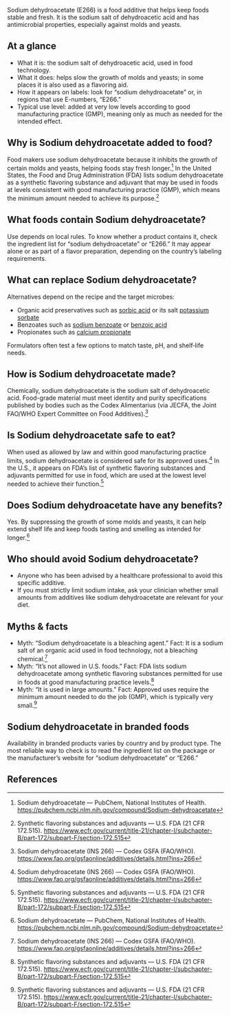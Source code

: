 Sodium dehydroacetate (E266) is a food additive that helps keep foods stable and fresh. It is the sodium salt of dehydroacetic acid and has antimicrobial properties, especially against molds and yeasts.

<!--more-->

## At a glance
- What it is: the sodium salt of dehydroacetic acid, used in food technology.
- What it does: helps slow the growth of molds and yeasts; in some places it is also used as a flavoring aid.
- How it appears on labels: look for “sodium dehydroacetate” or, in regions that use E-numbers, “E266.”
- Typical use level: added at very low levels according to good manufacturing practice (GMP), meaning only as much as needed for the intended effect.

## Why is Sodium dehydroacetate added to food?
Food makers use sodium dehydroacetate because it inhibits the growth of certain molds and yeasts, helping foods stay fresh longer.[^2] In the United States, the Food and Drug Administration (FDA) lists sodium dehydroacetate as a synthetic flavoring substance and adjuvant that may be used in foods at levels consistent with good manufacturing practice (GMP), which means the minimum amount needed to achieve its purpose.[^1]

## What foods contain Sodium dehydroacetate?
Use depends on local rules. To know whether a product contains it, check the ingredient list for “sodium dehydroacetate” or “E266.” It may appear alone or as part of a flavor preparation, depending on the country’s labeling requirements.

## What can replace Sodium dehydroacetate?
Alternatives depend on the recipe and the target microbes:
- Organic acid preservatives such as [sorbic acid](/e200-sorbic-acid) or its salt [potassium sorbate](/e202-potassium-sorbate)
- Benzoates such as [sodium benzoate](/e211-sodium-benzoate) or [benzoic acid](/e210-benzoic-acid)
- Propionates such as [calcium propionate](/e282-calcium-propionate)

Formulators often test a few options to match taste, pH, and shelf‑life needs.

## How is Sodium dehydroacetate made?
Chemically, sodium dehydroacetate is the sodium salt of dehydroacetic acid. Food-grade material must meet identity and purity specifications published by bodies such as the Codex Alimentarius (via JECFA, the Joint FAO/WHO Expert Committee on Food Additives).[^3]

## Is Sodium dehydroacetate safe to eat?
When used as allowed by law and within good manufacturing practice limits, sodium dehydroacetate is considered safe for its approved uses.[^3] In the U.S., it appears on FDA’s list of synthetic flavoring substances and adjuvants permitted for use in food, which are used at the lowest level needed to achieve their function.[^1]

## Does Sodium dehydroacetate have any benefits?
Yes. By suppressing the growth of some molds and yeasts, it can help extend shelf life and keep foods tasting and smelling as intended for longer.[^2]

## Who should avoid Sodium dehydroacetate?
- Anyone who has been advised by a healthcare professional to avoid this specific additive.
- If you must strictly limit sodium intake, ask your clinician whether small amounts from additives like sodium dehydroacetate are relevant for your diet.

## Myths & facts
- Myth: “Sodium dehydroacetate is a bleaching agent.” Fact: It is a sodium salt of an organic acid used in food technology, not a bleaching chemical.[^3]
- Myth: “It’s not allowed in U.S. foods.” Fact: FDA lists sodium dehydroacetate among synthetic flavoring substances permitted for use in foods at good manufacturing practice levels.[^1]
- Myth: “It is used in large amounts.” Fact: Approved uses require the minimum amount needed to do the job (GMP), which is typically very small.[^1]

## Sodium dehydroacetate in branded foods
Availability in branded products varies by country and by product type. The most reliable way to check is to read the ingredient list on the package or the manufacturer’s website for “sodium dehydroacetate” or “E266.”

## References
[^1]: Synthetic flavoring substances and adjuvants — U.S. FDA (21 CFR 172.515). https://www.ecfr.gov/current/title-21/chapter-I/subchapter-B/part-172/subpart-F/section-172.515
[^2]: Sodium dehydroacetate — PubChem, National Institutes of Health. https://pubchem.ncbi.nlm.nih.gov/compound/Sodium-dehydroacetate
[^3]: Sodium dehydroacetate (INS 266) — Codex GSFA (FAO/WHO). https://www.fao.org/gsfaonline/additives/details.html?ins=266
